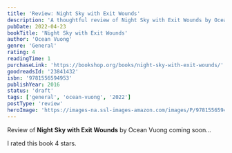 ```yaml
---
title: 'Review: Night Sky with Exit Wounds'
description: 'A thoughtful review of Night Sky with Exit Wounds by Ocean Vuong'
pubDate: 2022-04-23
bookTitle: 'Night Sky with Exit Wounds'
author: 'Ocean Vuong'
genre: 'General'
rating: 4
readingTime: 1
purchaseLink: 'https://bookshop.org/books/night-sky-with-exit-wounds/'
goodreadsId: '23841432'
isbn: '9781556594953'
publishYear: 2016
status: 'draft'
tags: ['general', 'ocean-vuong', '2022']
postType: 'review'
heroImage: 'https://images-na.ssl-images-amazon.com/images/P/9781556594953.01.L.jpg'
---
```


Review of **Night Sky with Exit Wounds** by Ocean Vuong coming soon...

I rated this book 4 stars.